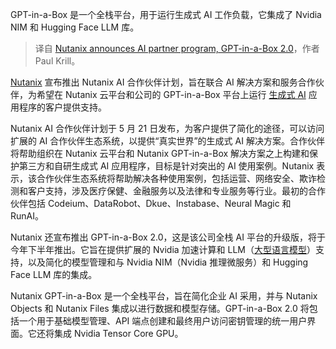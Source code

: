 
<!--
title: Nutanix宣布推出AI合作伙伴计划GPT-in-a-Box 2.0
cover: ./cover.png
-->

GPT-in-a-Box 是一个全栈平台，用于运行生成式 AI 工作负载，它集成了 Nvidia NIM 和 Hugging Face LLM 库。

> 译自 [Nutanix announces AI partner program, GPT-in-a-Box 2.0](https://www.infoworld.com/article/3715490/nutanix-announces-ai-partner-program-gpt-in-a-box-20.html)，作者 Paul Krill。


[Nutanix](https://www.infoworld.com/article/3714623/nutanix-sues-dbaas-startup-tessell-for-ip-theft.html) 宣布推出 Nutanix AI 合作伙伴计划，旨在联合 AI 解决方案和服务合作伙伴，为希望在 Nutanix 云平台和公司的 GPT-in-a-Box 平台上运行 [生成式 AI](https://www.infoworld.com/article/3689973/what-is-generative-ai-artificial-intelligence-that-creates.html) 应用程序的客户提供支持。

Nutanix AI 合作伙伴计划于 5 月 21 日发布，为客户提供了简化的途径，可以访问扩展的 AI 合作伙伴生态系统，以提供“真实世界”的生成式 AI 解决方案。合作伙伴将帮助组织在 Nutanix 云平台和 Nutanix GPT-in-a-Box 解决方案之上构建和保护第三方和自研生成式 AI 应用程序，目标是针对突出的 AI 使用案例。Nutanix 表示，该合作伙伴生态系统将帮助解决各种使用案例，包括运营、网络安全、欺诈检测和客户支持，涉及医疗保健、金融服务以及法律和专业服务等行业。最初的合作伙伴包括 Codeium、DataRobot、Dkue、Instabase、Neural Magic 和 RunAI。

Nutanix 还宣布推出 GPT-in-a-Box 2.0，这是该公司全栈 AI 平台的升级版，将于今年下半年推出。它旨在提供扩展的 Nvidia 加速计算和 LLM（[大型语言模型](https://www.infoworld.com/article/3709489/large-language-models-the-foundations-of-generative-ai.html)）支持，以及简化的模型管理和与 Nvidia NIM（Nvidia 推理微服务）和 Hugging Face LLM 库的集成。

Nutanix GPT-in-a-Box 是一个全栈平台，旨在简化企业 AI 采用，并与 Nutanix Objects 和 Nutanix Files 集成以进行数据和模型存储。GPT-in-a-Box 2.0 将包括一个用于基础模型管理、API 端点创建和最终用户访问密钥管理的统一用户界面。它还将集成 Nvidia Tensor Core GPU。